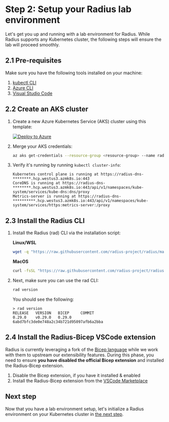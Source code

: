 # Step 2: Setup your Radius lab environment

Let's get you up and running with a lab environment for Radius. While Radius supports any Kubernetes cluster, the following steps will ensure the lab will proceed smoothly.

## 2.1 Pre-requisites

Make sure you have the following tools installed on your machine:

1. [kubectl CLI](https://kubernetes.io/docs/tasks/tools/)
1. [Azure CLI](https://docs.microsoft.com/en-us/cli/azure/install-azure-cli)
1. [Visual Studio Code](https://code.visualstudio.com/download)

## 2.2 Create an AKS cluster

1. Create a new Azure Kubernetes Service (AKS) cluster using this template:

    [![Deploy to Azure](https://aka.ms/deploytoazurebutton)](https://portal.azure.com/#create/Microsoft.Template/uri/https%3A%2F%2Fraw.githubusercontent.com%2Fradius-project%2Flab%2Fmain%2Ftemplates%2Faks-cluster%2Fmain.json)
1. Merge your AKS credentials:

    ```bash
    az aks get-credentials --resource-group <resource-group> --name radius --overwrite-existing
    ```
1. Verify it's running by running `kubectl cluster-info`:

   ```
   Kubernetes control plane is running at https://radius-dns-********.hcp.westus3.azmk8s.io:443
   CoreDNS is running at https://radius-dns-********.hcp.westus3.azmk8s.io:443/api/v1/namespaces/kube-system/services/kube-dns:dns/proxy
   Metrics-server is running at https://radius-dns-**********.hcp.westus3.azmk8s.io:443/api/v1/namespaces/kube-system/services/https:metrics-server:/proxy
   ```

## 2.3 Install the Radius CLI

1. Install the Radius (rad) CLI via the installation script:

   **Linux/WSL**
    
    ```bash
    wget -q "https://raw.githubusercontent.com/radius-project/radius/main/deploy/install.sh" -O - | /bin/bash
    ```

    **MacOS**
     
     ```bash
     curl -fsSL "https://raw.githubusercontent.com/radius-project/radius/main/deploy/install.sh" | /bin/bash
     ```
    
1. Next, make sure you can use the rad CLI:

   ```bash
   rad version
   ```

   You should see the following:
   
   ```
   > rad version
   RELEASE   VERSION   BICEP     COMMIT
   0.29.0    v0.29.0   0.29.0    6abd7bfc3de0e748a2c34b721d95097afb6a2bba
   ```

## 2.4 Install the Radius-Bicep VSCode extension

Radius is currently leveraging a fork of the [Bicep language](https://github.com/azure/bicep) while we work with them to upstream our extensibility features. During this phase, you need to ensure **you have disabled the official Bicep extension** and installed the Radius-Bicep extension.

1. Disable the Bicep extension, if you have it installed & enabled
1. Install the Radius-Bicep extension from the [VSCode Marketplace](https://marketplace.visualstudio.com/items?itemName=ms-azuretools.rad-vscode-bicep)

## Next step

Now that you have a lab environment setup, let's initialize a Radius environment on your Kubernetes cluster in [the next step](./03-initialize.md).
